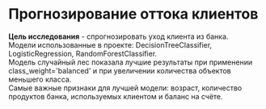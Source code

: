 # Прогнозирование оттока клиентов
**Цель исследования** - спрогнозировать уход клиента из банка.<br>
Модели использованные в проекте: DecisionTreeClassifier, LogisticRegression, RandomForestClassifier.<br>
Модель случайный лес показала лучшие результаты при применении class_weight='balanced' и при увеличении количества объектов меньшего класса.<br>
Самые важные признаки для лучшей модели: возраст, количество продуктов банка, используемых клиентом и баланс на счёте.<br>



